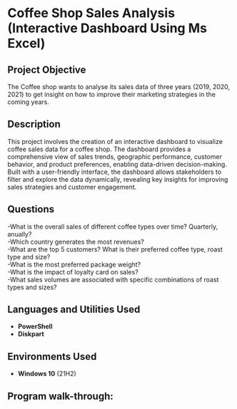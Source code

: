 <h1>Coffee Shop Sales Analysis (Interactive Dashboard Using Ms Excel)</h1>

<h2>Project Objective</h2>
The Coffee shop wants to analyse its sales data of three years (2019, 2020, 2021) to get insight on how to improve their marketing strategies in the coming years.
<br />

<h2>Description</h2>
This project involves the creation of an interactive dashboard to visualize coffee sales data for a coffee shop. The dashboard provides a comprehensive view of sales trends, geographic performance, customer behavior, and product preferences, enabling data-driven decision-making. Built with a user-friendly interface, the dashboard allows stakeholders to filter and explore the data dynamically, revealing key insights for improving sales strategies and customer engagement.
<br />

<h2>Questions</h2>
-What is the overall sales of different coffee types over time? Quarterly, anually? <br />
-Which country generates the most revenues? <br />
-What are the top 5 customers? What is their preferred coffee type, roast type and size? <br />
-What is the most preferred package weight? <br />
-What is the impact of loyalty card on sales? <br />
-What sales volumes are associated with specific combinations of roast types and sizes? <br />

<h2>Languages and Utilities Used</h2>

- <b>PowerShell</b> 
- <b>Diskpart</b>

<h2>Environments Used </h2>

- <b>Windows 10</b> (21H2)

<h2>Program walk-through:</h2>


<!--
 ```diff
- text in red
+ text in green
! text in orange
# text in gray
@@ text in purple (and bold)@@
```
--!>
